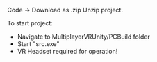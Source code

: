Code -> Download as .zip
Unzip project. 

To start project:

- Navigate to MultiplayerVRUnity/PCBuild folder
- Start "src.exe"
- VR Headset required for operation!
